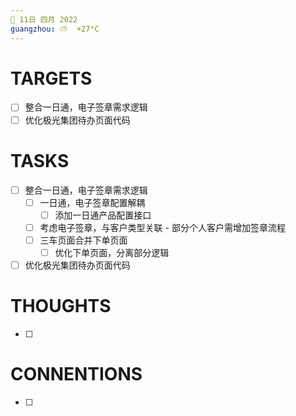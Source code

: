 ```yaml
---
📆 11日 四月 2022
guangzhou: ⛅️  +27°C
---
```


# TARGETS
- [ ] 整合一日通，电子签章需求逻辑
- [ ] 优化极光集团待办页面代码

# TASKS
- [ ] 整合一日通，电子签章需求逻辑
	- [ ] 一日通，电子签章配置解耦
		- [ ] 添加一日通产品配置接口
	- [ ] 考虑电子签章，与客户类型关联 - 部分个人客户需增加签章流程
	- [ ] 三车页面合并下单页面
		- [ ] 优化下单页面，分离部分逻辑
- [ ]  优化极光集团待办页面代码

# THOUGHTS
- [ ] 

# CONNENTIONS
- [ ] 